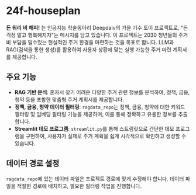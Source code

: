 
# 24f-houseplan

**돈 워리 비 해피!** 는 인공지능 학술동아리 Deepdaiv의 가을 기수 토이 프로젝트로, "돈 걱정 말고 행복해지자"는 메시지를 담고 있습니다. 
이 프로젝트는 2030 청년들의 주거비 부담을 덜수있는 현실적인 주거 환경을 마련하는 것을 목표로 합니다. LLM과 RAG(검색을 통한 생성)를 활용하여 사용자 상황에 맞는 실행 가능한 주거 마련 계획서를 제공합니다.

## 주요 기능
- **RAG 기반 분석**: 혼자서 찾기 어려운 다양한 주거 관련 정보를 분석하여, 정책, 금융, 청약 등을 포함한 맞춤형 주거 계획서를 제공합니다.
- **정책, 금융, 청약 데이터 필터링**: `ragdata_repo`는 정책, 금융, 청약에 대한 키워드 필터링 및 임베딩 필터링 기능을 제공하며, 이를 통해 정확하고 유용한 정보를 추출합니다.
- **Streamlit 데모 프로그램**: `streamlit.py`를 통해 스트림릿으로 간단한 데모 프로그램을 구현하여, 사용자가 실제로 주거 계획을 쉽게 시각적으로 확인하고 생성할 수 있습니다.

## 데이터 경로 설정
`ragdata_repo`에 있는 데이터 파일은 프로젝트 경로에 맞게 수정해야 합니다. 데이터 파일을 적절한 경로에 배치하고, 필요한 필터링 작업을 진행합니다.
